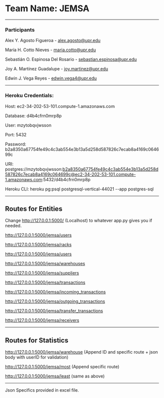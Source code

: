 # Team Name: JEMSA 
___
### Participants
Alex Y. Agosto Figueroa - alex.agosto@upr.edu 

María H. Cotto Nieves - maria.cotto@upr.edu 

Sebastián O. Espinosa Del Rosario - sebastian.espinosa@upr.edu 

Joy A. Martínez Guadalupe - joy.martinez@upr.edu 

Edwin J. Vega Reyes - edwin.vega4@upr.edu

---
### Heroku Credentials:

Host: ec2-34-202-53-101.compute-1.amazonaws.com

Database: d4b4cfrn0mrp8p

User: mzytobqvjwsson

Port: 5432

Password: b2a8350a67754fe49c4c3ab554e3b13a5d258d587826c7ecab8a4169c064699c

URI: postgres://mzytobqvjwsson:b2a8350a67754fe49c4c3ab554e3b13a5d258d587826c7ecab8a4169c064699c@ec2-34-202-53-101.compute-1.amazonaws.com:5432/d4b4cfrn0mrp8p

Heroku CLI: heroku pg:psql postgresql-vertical-44021 --app postgres-sql
___

## Routes for Entities 
Change http://127.0.0.1:5000/ (Localhost) to whatever app.py gives you if needed.
 
http://127.0.0.1:5000/jemsa/users

http://127.0.0.1:5000/jemsa/racks

http://127.0.0.1:5000/jemsa/users

http://127.0.0.1:5000/jemsa/warehouses

http://127.0.0.1:5000/jemsa/suppliers

http://127.0.0.1:5000/jemsa/transactions

http://127.0.0.1:5000/jemsa/incoming_transactions

http://127.0.0.1:5000/jemsa/outgoing_transactions

http://127.0.0.1:5000/jemsa/transfer_transactions

http://127.0.0.1:5000/jemsa/receivers

---
## Routes for Statistics
http://127.0.0.1:5000/jemsa/warehouse (Append ID and specific route + json body with userID for validation)

http://127.0.0.1:5000/jemsa/most (Append specific route)

http://127.0.0.1:5000/jemsa/least (same as above)

---
Json Specifics provided in excel file.